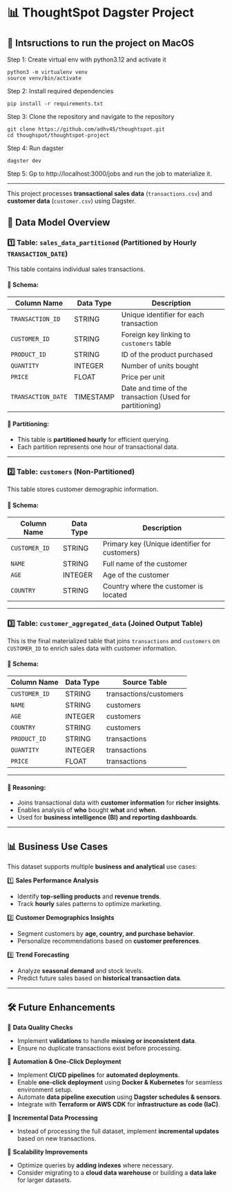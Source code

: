 
# 📊 ThoughtSpot Dagster Project 

## 📌  Intsructions to run the project on MacOS
Step 1: Create virtual env with python3.12 and activate it
```
python3 -m virtualenv venv
source venv/bin/activate
```
Step 2: Install required dependencies
```
pip install -r requirements.txt
```
Step 3: Clone the repository and navigate to the repository
```
git clone https://github.com/adhv45/thoughtspot.git
cd thoughspot/thoughtspot-project
```
Step 4: Run dagster
```
dagster dev
```
Step 5: Gp to http://localhost:3000/jobs and run the job to materialize it.

---
This project processes **transactional sales data** (`transactions.csv`) and **customer data** (`customer.csv`) using Dagster.

## 📌 Data Model Overview  

### **1️⃣ Table: `sales_data_partitioned` (Partitioned by Hourly `TRANSACTION_DATE`)**  
This table contains individual sales transactions.  

#### **🔹 Schema:**
| Column Name       | Data Type  | Description |
|------------------|-----------|------------|
| `TRANSACTION_ID` | STRING     | Unique identifier for each transaction |
| `CUSTOMER_ID`    | STRING     | Foreign key linking to `customers` table |
| `PRODUCT_ID`     | STRING     | ID of the product purchased |
| `QUANTITY`       | INTEGER    | Number of units bought |
| `PRICE`         | FLOAT      | Price per unit |
| `TRANSACTION_DATE` | TIMESTAMP | Date and time of the transaction (Used for partitioning) |

#### **📌 Partitioning:**  
- This table is **partitioned hourly** for efficient querying.
- Each partition represents one hour of transactional data.

---

### **2️⃣ Table: `customers` (Non-Partitioned)**  
This table stores customer demographic information.  

#### **🔹 Schema:**
| Column Name | Data Type  | Description |
|-------------|-----------|------------|
| `CUSTOMER_ID` | STRING | Primary key (Unique identifier for customers) |
| `NAME`        | STRING | Full name of the customer |
| `AGE`         | INTEGER | Age of the customer |
| `COUNTRY`     | STRING | Country where the customer is located |

---

### **3️⃣ Table: `customer_aggregated_data` (Joined Output Table)**  
This is the final materialized table that joins `transactions` and `customers` on `CUSTOMER_ID` to enrich sales data with customer information.

#### **🔹 Schema:**
| Column Name       | Data Type  | Source Table |
|------------------|-----------|--------------|
| `CUSTOMER_ID`    | STRING     | transactions/customers |
| `NAME`          | STRING     | customers |
| `AGE`           | INTEGER    | customers |
| `COUNTRY`       | STRING     | customers |
| `PRODUCT_ID`     | STRING     | transactions |
| `QUANTITY`       | INTEGER    | transactions |
| `PRICE`         | FLOAT      | transactions |


---
#### **📌 Reasoning:**  
- Joins transactional data with **customer information** for **richer insights**.  
- Enables analysis of **who** bought **what** and **when**.  
- Used for **business intelligence (BI) and reporting dashboards**.
---
## 📊 Business Use Cases  
This dataset supports multiple **business and analytical** use cases:  

1️⃣ **Sales Performance Analysis**  
   - Identify **top-selling products** and **revenue trends**.  
   - Track **hourly** sales patterns to optimize marketing.  

2️⃣ **Customer Demographics Insights**  
   - Segment customers by **age, country, and purchase behavior**.  
   - Personalize recommendations based on **customer preferences**.  

3️⃣ **Trend Forecasting**  
   - Analyze **seasonal demand** and stock levels.  
   - Predict future sales based on **historical transaction data**.  

---

## 🛠️ Future Enhancements  

🔹 **Data Quality Checks**  
- Implement **validations** to handle **missing or inconsistent data**.  
- Ensure no duplicate transactions exist before processing.  

🔹 **Automation & One-Click Deployment**  
- Implement **CI/CD pipelines** for **automated deployments**.  
- Enable **one-click deployment** using **Docker & Kubernetes** for seamless environment setup.  
- Automate **data pipeline execution** using **Dagster schedules & sensors**.  
- Integrate with **Terraform or AWS CDK** for **infrastructure as code (IaC)**.  

🔹 **Incremental Data Processing**  
- Instead of processing the full dataset, implement **incremental updates** based on new transactions.  

🔹 **Scalability Improvements**  
- Optimize queries by **adding indexes** where necessary.  
- Consider migrating to a **cloud data warehouse** or building a **data lake** for larger datasets. 
